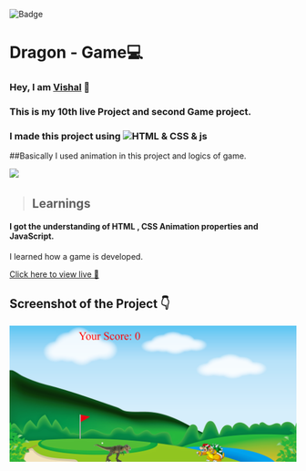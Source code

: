 ![Badge](https://img.shields.io/badge/Project--10-Landing--Page-blue)
# Dragon - Game💻
### Hey, I am [**Vishal**](https://www.linkedin.com/in/vishal-kumar-62146b230/) 🙂 
### This is  my 10th live Project and second Game project.
### I made this project using ![HTML & CSS & js](https://img.shields.io/badge/HTML%20%26-CSS%20%26%20js-blue)

##Basically I used animation in this project and logics of game.

![](./screenshot/undraw_programmer_re_owql.svg)

 >## Learnings
 #### I got the understanding of HTML , CSS Animation properties and JavaScript.
 I learned how a game is developed. 

   

[Click here to view live 🚀](https://mybonton.netlify.app/ "Street Style Landing Page")

## Screenshot of the Project 👇
![](/images/Screenshot%202022-09-19%20at%2010-46-54%20Dragon%20-%20Dinosour%20Game.png)



